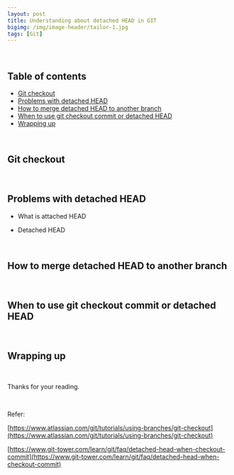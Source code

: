 ```yaml
---
layout: post
title: Understanding about detached HEAD in GIT
bigimg: /img/image-header/tailor-1.jpg
tags: [Git]
---
```




<br>

## Table of contents
- [Git checkout](#git-checkout)
- [Problems with detached HEAD](#problems-with-detached-head)
- [How to merge detached HEAD to another branch](#how-to-merge-detached-head-to-another-branch)
- [When to use git checkout commit or detached HEAD](#when-to-use-git-checkout-commit-or-detached-head)
- [Wrapping up](#wrapping-up)

<br>

## Git checkout



<br>

## Problems with detached HEAD
- What is attached HEAD


- Detached HEAD


<br>

## How to merge detached HEAD to another branch



<br>

## When to use git checkout commit or detached HEAD



<br>

## Wrapping up



<br>

Thanks for your reading.

<br>

Refer:

[https://www.atlassian.com/git/tutorials/using-branches/git-checkout](https://www.atlassian.com/git/tutorials/using-branches/git-checkout)

[https://www.git-tower.com/learn/git/faq/detached-head-when-checkout-commit](https://www.git-tower.com/learn/git/faq/detached-head-when-checkout-commit)